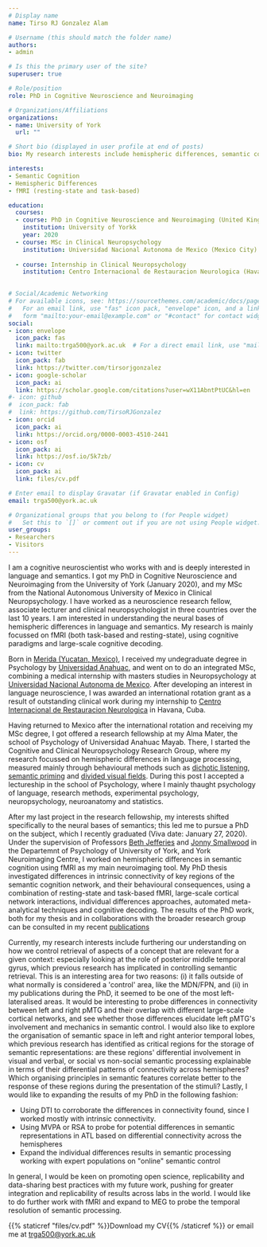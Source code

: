 ```yaml
---
# Display name
name: Tirso RJ Gonzalez Alam

# Username (this should match the folder name)
authors:
- admin

# Is this the primary user of the site?
superuser: true

# Role/position
role: PhD in Cognitive Neuroscience and Neuroimaging

# Organizations/Affiliations
organizations:
- name: University of York
  url: ""

# Short bio (displayed in user profile at end of posts)
bio: My research interests include hemispheric differences, semantic cognition, fMRI, machine learning and DTI.

interests:
- Semantic Cognition
- Hemispheric Differences
- fMRI (resting-state and task-based)

education:
  courses:
  - course: PhD in Cognitive Neuroscience and Neuroimaging (United Kingdom)
    institution: University of Yorkk
    year: 2020
  - course: MSc in Clinical Neuropsychology
    institution: Universidad Nacional Autonoma de Mexico (Mexico City)
    
  - course: Internship in Clinical Neuropsychology
    institution: Centro Internacional de Restauracion Neurologica (Havana, Cuba)
    

# Social/Academic Networking
# For available icons, see: https://sourcethemes.com/academic/docs/page-builder/#icons
#   For an email link, use "fas" icon pack, "envelope" icon, and a link in the
#   form "mailto:your-email@example.com" or "#contact" for contact widget.
social:
- icon: envelope
  icon_pack: fas
  link: mailto:trga500@york.ac.uk  # For a direct email link, use "mailto:test@example.org".
- icon: twitter
  icon_pack: fab
  link: https://twitter.com/tirsorjgonzalez
- icon: google-scholar
  icon_pack: ai
  link: https://scholar.google.com/citations?user=wX11AbntPtUC&hl=en
#- icon: github
#  icon_pack: fab
#  link: https://github.com/TirsoRJGonzalez
- icon: orcid
  icon_pack: ai
  link: https://orcid.org/0000-0003-4510-2441
- icon: osf
  icon_pack: ai
  link: https://osf.io/5k7zb/
- icon: cv
  icon_pack: ai
  link: files/cv.pdf

# Enter email to display Gravatar (if Gravatar enabled in Config)
email: trga500@york.ac.uk

# Organizational groups that you belong to (for People widget)
#   Set this to `[]` or comment out if you are not using People widget.
user_groups:
- Researchers
- Visitors
---
```


I am a cognitive neuroscientist who works with and is deeply interested in language and semantics. I got my PhD in Cognitive Neuroscience and Neuroimaging from the University of York (January 2020), and my MSc from the National Autonomous University of Mexico in Clinical Neuropsychology. I have worked as a neuroscience research fellow, associate lecturer and clinical neuropsychologist in three countries over the last 10 years. I am interested in understanding the neural bases of hemispheric differences in language and semantics. My research is mainly focussed on fMRI (both task-based and resting-state), using cognitive paradigms and large-scale cognitive decoding. 

Born in [Merida (Yucatan, Mexico)](https://en.wikipedia.org/wiki/M%C3%A9rida,_Yucat%C3%A1n), I received my undegraduate degree in Psychology by [Universidad Anahuac](https://www.anahuac.mx/), and went on to do an integrated MSc, combining a medical internship with masters studies in Neuropsychology at [Universidad Nacional Autonoma de Mexico](https://www.unam.mx/). After developing an interest in language neuroscience, I was awarded an international rotation grant as a result of outstanding clinical work during my internship to [Centro Internacional de Restauracion Neurologica](http://www.ciren.cu/) in Havana, Cuba. 

Having returned to Mexico after the international rotation and receiving my MSc degree, I got offered a research fellowship at my Alma Mater, the school of Psychology of Universidad Anahuac Mayab. There, I started the Cognitive and Clinical Neuropsychology Research Group, where my research focussed on hemispheric differences in language processing, measured mainly through behavioural methods such as [dichotic listening](http://dichoticlistening.com/dichotic-listening.html), [semantic priming](https://www.sciencedirect.com/topics/psychology/semantic-priming) and [divided visual fields](https://www.ncbi.nlm.nih.gov/pubmed/16754238). During this post I accepted a lectureship in the school of Psychology, where I mainly thaught psychology of language, research methods, experimental psychology, neuropsychology, neuroanatomy and statistics.

After my last project in the research fellowship, my interests shifted specifically to the neural bases of semantics; this led me to pursue a PhD on the subject, which I recently graduated (Viva date: January 27, 2020). Under the supervision of Professors [Beth Jefferies](https://www.york.ac.uk/psychology/staff/academicstaff/ej514/) and [Jonny Smallwood](https://www.york.ac.uk/psychology/staff/academicstaff/jonathan_smallwood/) in the Departemnt of Psychology of University of York, and York Neuroimaging Centre, I worked on hemispheric differences in semantic cognition using fMRI as my main neuroimaging tool. My PhD thesis investigated differences in intrinsic connectivity of key regions of the semantic cognition network, and their behavioural consequences, using a combination of resting-state and task-based fMRI, large-scale cortical network interactions, individual differences approaches, automated meta-analytical techniques and cognitive decoding. The results of the PhD work, both for my thesis and in collaborations with the broader research group can be consulted in my recent [publications](https://scholar.google.com/citations?user=wX11AbntPtUC&hl=en)

Currently, my research interests include furthering our understanding on how we control retrieval of aspects of a concept that are relevant for a given context: especially looking at the role of posterior middle temporal gyrus, which previous research has implicated in controlling semantic retrieval. This is an interesting area for two reasons: (i) it falls outside of what normally is considered a 'control' area, like the MDN/FPN, and (ii) in my publications during the PhD, it seemed to be one of the most left-lateralised areas. It would be interesting to probe differences in connectivity between left and right pMTG and their overlap with different large-scale cortical networks, and see whether those differences elucidate left pMTG's involvement and mechanics in semantic control. I would also like to explore the organisation of semantic space in left and right anterior temporal lobes, which previous research has identified as critical regions for the storage of semantic representations: are these regions' differential involvement in visual and verbal, or social vs non-social semantic processing explainable in terms of their differential patterns of connectivity across hemispheres? Which organising principles in semantic features correlate better to the response of these regions during the presentation of the stimuli? Lastly, I would like to expanding the results of my PhD in the following fashion:

* Using DTI to corroborate the differences in connectivity found, since I worked mostly with intrinsic connectivity.
* Using MVPA or RSA to probe for potential differences in semantic representations in ATL based on differential connectivity across the hemispheres
* Expand the individual differences results in semantic processing working with expert populations on "online" semantic control

In general, I would be keen on promoting open science, replicability and data-sharing best practices with my future work, pushing for greater integration and replicability of results across labs in the world. I would like to do further work with fMRI and expand to MEG to probe the temporal resolution of semantic processing.

{{% staticref "files/cv.pdf" %}}Download my CV{{% /staticref %}} or email me at [trga500@york.ac.uk](mailto:trga500@york.ac.uk)
